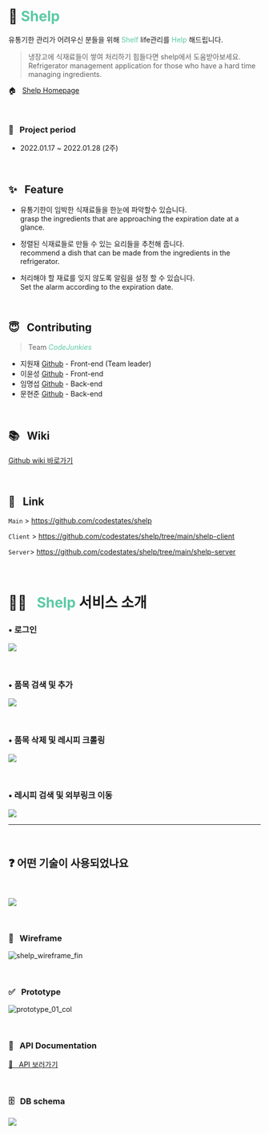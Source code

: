 # 🥬 <span style="color:rgba(92, 201, 165)">Shelp</span>

유통기한 관리가 어려우신 분들을 위해 <span style="color:rgba(92, 201, 165)">Shelf</span> life관리를 <span style="color:rgba(92, 201, 165)">Help</span> 해드립니다.

> 냉장고에 식재료들이 쌓여 처리하기 힘들다면 shelp에서 도움받아보세요.  
> Refrigerator management application for those who have a hard time managing ingredients.

🏠 &nbsp; <a href="https://github.com/WonjaeJi0801">Shelp Homepage</a>

&nbsp;

### 🍑 &nbsp; Project period

- 2022.01.17 ~ 2022.01.28 (2주)

<br />

## ✨ &nbsp; Feature

- 유통기한이 임박한 식재료들을 한눈에 파악할수 있습니다.  
  grasp the ingredients that are approaching the expiration date at a glance.

- 정렬된 식재료들로 만들 수 있는 요리들을 추천해 줍니다.  
  recommend a dish that can be made from the ingredients in the refrigerator.

- 처리해야 할 재료를 잊지 않도록 알림을 설정 할 수 있습니다.  
  Set the alarm according to the expiration date.

<br />

## 😇 &nbsp; Contributing

> Team <span style="color:rgba(92, 201, 165)">_CodeJunkies_</span>

- 지원재 <a href="https://github.com/WonjaeJi0801">Github</a> - Front-end (Team leader)
- 이윤성 <a href="https://github.com/flowervillagearp">Github</a> - Front-end
- 임명섭 <a href="https://github.com/portis082">Github</a> - Back-end
- 문현준 <a href="https://github.com/QuatoHub">Github</a> - Back-end

<br />

## 📚 &nbsp; Wiki

<a href="https://github.com/codestates/shelp/wiki">Github wiki 바로가기</a>

<br />

## 🔗 &nbsp; Link

`Main` > <a href="https://github.com/codestates/shelp">https://github.com/codestates/shelp</a>

`Client` > <a href="https://github.com/codestates/shelp/tree/main/shelp-client">https://github.com/codestates/shelp/tree/main/shelp-client</a>

`Server`> <a href="https://github.com/codestates/shelp/tree/main/shelp-server">https://github.com/codestates/shelp/tree/main/shelp-server</a>

<br />

# 🙋🏻 &nbsp; <span style="color:rgba(92, 201, 165)">Shelp</span> 서비스 소개

### • 로그인

<img src="./shelp-client/public/로그인.gif">

&nbsp;

### • 품목 검색 및 추가

<img src="./shelp-client/public/품목 검색 및 추가.gif">

&nbsp;

### • 품목 삭제 및 레시피 크롤링

<img src="./shelp-client/public/삭제 및 레시피 크롤링.gif">

&nbsp;

### • 레시피 검색 및 외부링크 이동

<img src="./shelp-client/public/레시피 검색 및 외부링크 이동.gif">

---

<br />

## ❓ 어떤 기술이 사용되었나요

&nbsp;

![](https://images.velog.io/images/quato/post/dd6ee014-7453-4378-95c5-a6c55ea28ed5/image.png)

<br />

### 📐 &nbsp; Wireframe

![shelp_wireframe_fin](https://user-images.githubusercontent.com/86043065/151372831-acabfb5d-c056-4660-9f0d-71546ba2640e.jpg)

<br />

### ✅ &nbsp; Prototype

![prototype_01_col](https://user-images.githubusercontent.com/86043065/151485258-5cb44d47-5bed-484d-9102-a6de1112ba56.jpg)

<br />

### 📂 &nbsp; API Documentation

<a href="https://app.swaggerhub.com/apis-docs/portis082/shelp/1.0.0#/">🍎 &nbsp; API 보러가기</a>

<br />

### 🗄 &nbsp; DB schema

![](https://images.velog.io/images/quato/post/c9d123c2-c219-45d0-98eb-27e732889b9c/%E1%84%89%E1%85%B3%E1%84%8F%E1%85%B3%E1%84%85%E1%85%B5%E1%86%AB%E1%84%89%E1%85%A3%E1%86%BA%202022-01-27%20%E1%84%8B%E1%85%A9%E1%84%92%E1%85%AE%203.13.39.png)
